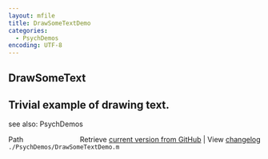 ```yaml
---
layout: mfile
title: DrawSomeTextDemo
categories:
  - PsychDemos
encoding: UTF-8
---
```


DrawSomeText  
----  

 Trivial example of drawing text.  
----  

see also: PsychDemos  


<div class="code_header" style="text-align:right;">
  <span style="float:left;">Path&nbsp;&nbsp;</span> <span class="counter">Retrieve <a href=
  "https://raw.github.com/Psychtoolbox-3/Psychtoolbox-3/beta/./PsychDemos/DrawSomeTextDemo.m">current version from GitHub</a> | View <a href=
  "https://github.com/Psychtoolbox-3/Psychtoolbox-3/commits/beta/./PsychDemos/DrawSomeTextDemo.m">changelog</a></span>
</div>
<div class="code">
  <code>./PsychDemos/DrawSomeTextDemo.m</code>
</div>
